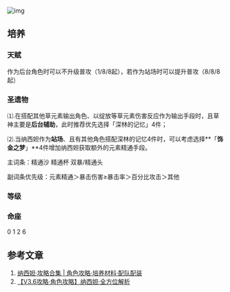 ![img](https://chunhui-a.oss-cn-nanjing.aliyuncs.com/typora/img/5af1de92707698c30a85b5238ebecaed_948659471747555678.png)

## 培养

### 天赋

作为后台角色时可以不升级普攻（1/8/8起），若作为站场时可以提升普攻（8/8/8起）

### 圣遗物

⑴.在搭配其他草元素输出角色、以绽放等草元素伤害反应作为输出手段时，且草神主要是**后台辅助**，此时推荐优先选择「深林的记忆」4件；

⑵.当纳西妲作为**站场**、且有其他角色搭配深林的记忆4件时，可以考虑选择**「****饰金之梦****」**4件增加纳西妲获取额外的元素精通手段。

主词条：精通沙 精通杯 双暴/精通头

副词条优先级：元素精通＞暴击伤害≥暴击率＞百分比攻击＞其他

### 等级

### 命座

0 1 2 6

## 参考文章

1. [纳西妲·攻略合集 | 角色攻略·培养材料·配队配装](https://www.miyoushe.com/ys/article/37990826)
2. [【V3.6攻略·角色攻略】纳西妲·全方位解析](https://www.miyoushe.com/ys/article/37890637)

